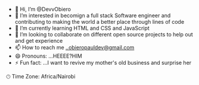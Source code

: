 - 👋 Hi, I’m @DevvObiero
- 👀 I’m interested in becomign a full stack Software engineer and contributing to making the world a better place through lines of code
- 🌱 I’m currently learning HTML and CSS and JavaScript
- 💞️ I’m looking to collaborate on different open source projects to help out and get experience 
- 📫 How to reach me ..obieropauldev@gmail.com
- 😄 Pronouns: ...HEEEE?HIM
- ⚡ Fun fact: ...I want to revive my mother's old business and surprise her

<!---
DevvObiero/DevvObiero is a ✨ special ✨ repository because its `README.md` (this file) appears on your GitHub profile.
You can click the Preview link to take a look at your changes.
--->
🕑︎ Time Zone: Africa/Nairobi

